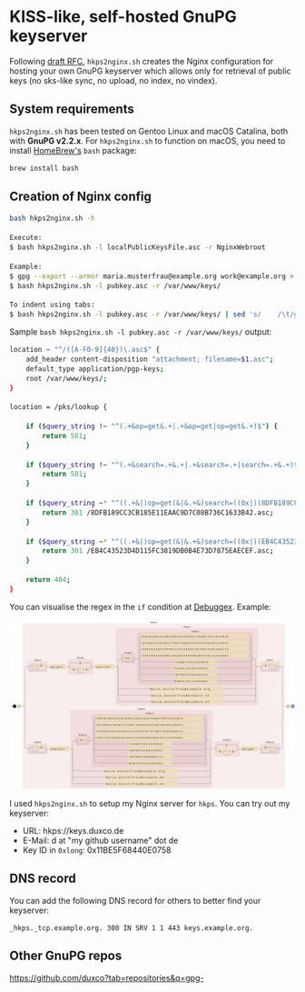 # KISS-like, self-hosted GnuPG keyserver

Following [draft RFC](https://datatracker.ietf.org/doc/html/draft-shaw-openpgp-hkp-00), `hkps2nginx.sh` creates the Nginx configuration for hosting your own GnuPG keyserver which allows only for retrieval of public keys (no sks-like sync, no upload, no index, no vindex).

## System requirements

`hkps2nginx.sh` has been tested on Gentoo Linux and macOS Catalina, both with **GnuPG v2.2.x**. For `hkps2nginx.sh` to function on macOS, you need to install [HomeBrew's](https://brew.sh/) `bash` package:

```bash
brew install bash
```

## Creation of Nginx config

```bash
bash hkps2nginx.sh -h

Execute:
$ bash hkps2nginx.sh -l localPublicKeysFile.asc -r NginxWebroot

Example:
$ gpg --export --armor maria.musterfrau@example.org work@example.org > pubkey.asc
$ bash hkps2nginx.sh -l pubkey.asc -r /var/www/keys/

To indent using tabs:
$ bash hkps2nginx.sh -l pubkey.asc -r /var/www/keys/ | sed 's/    /\t/g' | sed 's/^\([^$]\)/\t\t\1/'
```

Sample `bash hkps2nginx.sh -l pubkey.asc -r /var/www/keys/` output:

```bash
location ~ "^/([A-F0-9]{40})\.asc$" {
    add_header content-disposition "attachment; filename=$1.asc";
    default_type application/pgp-keys;
    root /var/www/keys/;
}

location = /pks/lookup {

    if ($query_string !~ "^(.+&op=get&.+|.+&op=get|op=get&.+)$") {
        return 501;
    }

    if ($query_string !~ "^(.+&search=.+&.+|.+&search=.+|search=.+&.+)$") {
        return 501;
    }

    if ($query_string ~* "^((.+&|)op=get(&|&.+&)search=((0x|)(8DFB189CC3CB185E11EAAC9D7C08B736C1633B42|8C3DEF348CB137FD8738DDC94026E4D290126DCC|62050246C4646021A3FE09A57B7B0F3EDE5BEC71|4397EFC99AADC1E6A322595EB4B5FCD11440A0E1|7C08B736C1633B42|4026E4D290126DCC|7B7B0F3EDE5BEC71|B4B5FCD11440A0E1)|maria.musterfrau@example.org|maria.musterfrau@example.de|maria.musterfrau@example.eu)(&.+|)|(.+&|)search=((0x|)(8DFB189CC3CB185E11EAAC9D7C08B736C1633B42|8C3DEF348CB137FD8738DDC94026E4D290126DCC|62050246C4646021A3FE09A57B7B0F3EDE5BEC71|4397EFC99AADC1E6A322595EB4B5FCD11440A0E1|7C08B736C1633B42|4026E4D290126DCC|7B7B0F3EDE5BEC71|B4B5FCD11440A0E1)|maria.musterfrau@example.org|maria.musterfrau@example.de|maria.musterfrau@example.eu)(&|&.+&)op=get(&.+|))$") {
        return 301 /8DFB189CC3CB185E11EAAC9D7C08B736C1633B42.asc;
    }

    if ($query_string ~* "^((.+&|)op=get(&|&.+&)search=((0x|)(EB4C43523D4D115FC3819DB0B4E73D7875EAECEF|0B33887A90261BBD0770974A93C54FB4E75F996E|7EB84A3614483BB36E0DAB458DC7A31A1E2268F1|3B2445AB428E0BE4BB55D59253728297B1A6C888|B4E73D7875EAECEF|93C54FB4E75F996E|8DC7A31A1E2268F1|53728297B1A6C888)|work@example.org)(&.+|)|(.+&|)search=((0x|)(EB4C43523D4D115FC3819DB0B4E73D7875EAECEF|0B33887A90261BBD0770974A93C54FB4E75F996E|7EB84A3614483BB36E0DAB458DC7A31A1E2268F1|3B2445AB428E0BE4BB55D59253728297B1A6C888|B4E73D7875EAECEF|93C54FB4E75F996E|8DC7A31A1E2268F1|53728297B1A6C888)|work@example.org)(&|&.+&)op=get(&.+|))$") {
        return 301 /EB4C43523D4D115FC3819DB0B4E73D7875EAECEF.asc;
    }

    return 404;
}
```

You can visualise the regex in the `if` condition at [Debuggex](https://www.debuggex.com/). Example:

![Debuggex](assets/debuggex.png)

I used `hkps2nginx.sh` to setup my Nginx server for `hkps`. You can try out my keyserver:

- URL: hkps://keys.duxco.de
- E-Mail: d at "my github username" dot de
- Key ID in `0xlong`: 0x11BE5F68440E0758

## DNS record

You can add the following DNS record for others to better find your keyserver:

```
_hkps._tcp.example.org. 300 IN SRV 1 1 443 keys.example.org.
```

## Other GnuPG repos

https://github.com/duxco?tab=repositories&q=gpg-
